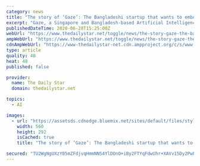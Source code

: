 ```yaml
---
category: news
title: "The story of ‘Gaze’: The Bangladeshi startup that wants to embed AI in our everyday life"
excerpt: "Gaze, a Singapore and Bangladesh-based Artificial Intelligence startup, has recently raised US$830,000 in seed funding led by US-based venture capital firm Anchorless Bangladesh, with follow-on capital from an existing angel investor Mr Mohammad Maaz."
publishedDateTime: 2020-06-28T15:25:00Z
webUrl: "https://www.thedailystar.net/toggle/news/the-story-gaze-the-bangladeshi-startup-wants-embed-ai-our-everyday-life-1921913"
ampWebUrl: "https://www.thedailystar.net/toggle/news/the-story-gaze-the-bangladeshi-startup-wants-embed-ai-our-everyday-life-1921913?amp"
cdnAmpWebUrl: "https://www-thedailystar-net.cdn.ampproject.org/c/s/www.thedailystar.net/toggle/news/the-story-gaze-the-bangladeshi-startup-wants-embed-ai-our-everyday-life-1921913?amp"
type: article
quality: 48
heat: 48
published: false

provider:
  name: The Daily Star
  domain: thedailystar.net

topics:
  - AI

images:
  - url: "https://assetsds.cdnedge.bluemix.net/sites/default/files/styles/social_share/public/feature/images/gaze-cofounders_1.jpg?itok=Us0Z9APL"
    width: 560
    height: 292
    isCached: true
    title: "The story of ‘Gaze’: The Bangladeshi startup that wants to embed AI in our everyday life"

secured: "TU2WgNgUXzY05mZFdjvqHmmNNS4YlDOnO+iBy2FTYqFdwUhr+XAVv15Dy2PwPKnjcV+pwkE9Nrowao6RzrEv2FTE33RNR+/1BWumvVP7AGEk6G8yyE8U7yj1ac5UVqJqreK46pclAOCS/NAbYMZhWBOSwFTQeWrP7YpF9Cv0eSU+Qyr2VrJMVl0LJQPxuaI3q6smHHTgWT/FvOLjMIpsQw19My+7uQh0sgU7l2srFIzw7cYjJ/QrpZtU8PnyJUdW6NWajRZnjsfNUnC8RyDseuRXTqRW3eRRewqmTCMs5E1Nsm8Apbms//xzZA/jemSvZfots2lJToAWYbdeBwpi+A==;Wmnf2I4gjuFCzo4dH2ksSg=="
---
```


